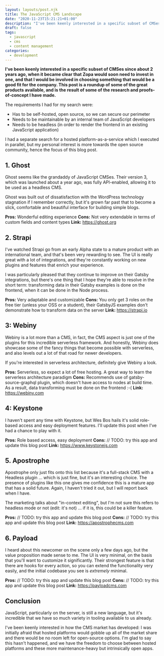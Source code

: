 ```yaml
---
layout: layouts/post.njk
title: The JavaScript CMS Landscape
date: "2020-11-23T15:21:21+01:00"
description: "I've been keenly interested in a specific subset of CMSes since about 2 years ago, when it became clear that Zopa would soon need to invest in one, and that I would be involved in choosing something that would be a good fit for the company. This post is a roundup of some of the great products available, and is the result of some of the research and proofs-of-concept I have made."
draft: false
tags:
  - javascript
  - cms
  - content management
categories:
  - development
---
```


**I've been keenly interested in a specific subset of CMSes since about 2 years ago, when it became clear that Zopa would soon need to invest in one, and that I would be involved in choosing something that would be a good fit for the company. This post is a roundup of some of the great products available, and is the result of some of the research and proofs-of-concept I have made.**

The requirements I had for my search were:

- Has to be self-hosted, open source, so we can secure our perimeter
- Needs to be maintainable by an internal team of JavaScript developers
- Needs to be headless (in order to render the frontend in an existing JavaScript application)

I had a separate search for a hosted platform-as-a-service which I executed in parallel, but my personal interest is more towards the open source community, hence the focus of this blog post.

## 1. Ghost

Ghost seems like the grandaddy of JavaScript CMSes. Their version 3, which was launched about a year ago, was fully API-enabled, allowing it to be used as a headless CMS.

Ghost was built out of dissatisfaction with the WordPress technology stagnation if I remember correctly, but it's grown far past that to become a slick, comfortable and beautiful interface for building simple blogs.

**Pros:** Wonderful editing experience
**Cons:** Not very extendable in terms of custom fields and content types
**Link:** https://ghost.org

## 2. Strapi

I've watched Strapi go from an early Alpha state to a mature product with an international team, and that's been very rewarding to see. The UI is really great with a lot of integrations, and they're constantly working on new plugins and features that enrich your experience.

I was particularly pleased that they continue to improve on their Gatsby integrations, but there's one thing that I hope they're able to resolve in the short term: transforming data in their Gatsby examples is done on the frontend, when it can be done in the Node process.

**Pros:** Very adaptable and customizable
**Cons:** You only get 3 roles on the free tier (unless your OSS or a student), their GatsbyJS examples don't demonstrate how to transform data on the server
**Link:** https://strapi.io

## 3: Webiny

Webiny is a lot more than a CMS, in fact, the CMS aspect is just one of the plugins for this incredible serverless framework. And honestly, Webiny does showcase some of the fancy things that become possible with serverless, and also levels out a lot of that road for newer developers.

If you're interested in serverless architecture, definitely give Webiny a look.

**Pros:** Serverless, so expect a lot of free hosting. A great way to learn the serverless architecture paradigm
**Cons:** Recommends use of gatsby-source-graphql plugin, which doesn't have access to nodes at build time. As a result, data transforming must be done on the frontend :-(
**Link:** https://webiny.com

## 4: Keystone

I haven't spent any time with Keystone, but Wes Bos hails it's solid role-based access and easy deployment features. I'll update this post when I've had a chance to play with it.

**Pros:** Role based access, easy deployment
**Cons:** // TODO: try this app and update this blog post
**Link:** https://www.keystonejs.com

## 5. Apostrophe

Apostrophe only just fits onto this list because it's a full-stack CMS with a Headless plugin ... which is just fine, but it's an interesting choice. The presence of plugins like this one gives me confidence this is a mature app that has a solid future. Again, I haven't tried it out, but I will report back when I have.

The marketing talks about "in-context editing", but I'm not sure this refers to headless mode or not (edit: it's not) ... if it is, this could be a killer feature.

**Pros:** // TODO: try this app and update this blog post
**Cons:** // TODO: try this app and update this blog post
**Link:** https://apostrophecms.com

## 6. Payload

I heard about this newcomer on the scene only a few days ago, but the value proposition made sense to me. The UI is very minimal, on the basis that you'll want to customize it significantly. Their strongest feature is that there are hooks for every action, so you can extend the functionality very easily, and the initial codebase you see is _extremely_ minimal.

**Pros:** // TODO: try this app and update this blog post
**Cons:** // TODO: try this app and update this blog post
**Link:** https://payloadcms.com

## Conclusion

JavaScript, particularly on the server, is still a new language, but it's incredible that we have so much variety in tooling available to us already.

I've been keenly interested in how the CMS market has developed: I was initially afraid that hosted platforms would gobble up all of the market share and there would be no room left for open-source options. I'm glad to say this hasn't happened, and we have the freedom to choose between hosted platforms and these more maintenance-heavy but intrinsically open apps.
